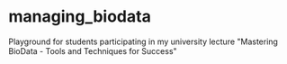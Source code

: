 # managing_biodata
Playground for students participating in my university lecture "Mastering BioData - Tools and Techniques for Success"
